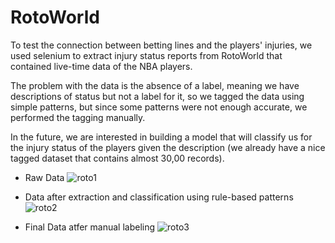 # RotoWorld

To test the connection between betting lines and the players' injuries, we used selenium to extract injury status reports from RotoWorld that contained live-time data of the NBA players.

The problem with the data is the absence of a label, meaning we have descriptions of status but not a label for it, so we tagged the data using simple patterns, but since some patterns were not enough accurate, we performed the tagging manually.


In the future, we are interested in building a model that will classify us for the injury status of the players given the description (we already have a nice tagged dataset that contains almost 30,00 records).

- Raw Data
![roto1](https://user-images.githubusercontent.com/75788772/101787138-7180ac00-3b07-11eb-854b-0edcfd54c05f.png)

- Data after extraction and classification using rule-based patterns
![roto2](https://user-images.githubusercontent.com/75788772/101787203-7e9d9b00-3b07-11eb-9941-4a3144bfde84.png)

- Final Data atfer manual labeling
![roto3](https://user-images.githubusercontent.com/75788772/101787242-89583000-3b07-11eb-92fe-c16062f598b5.png)
